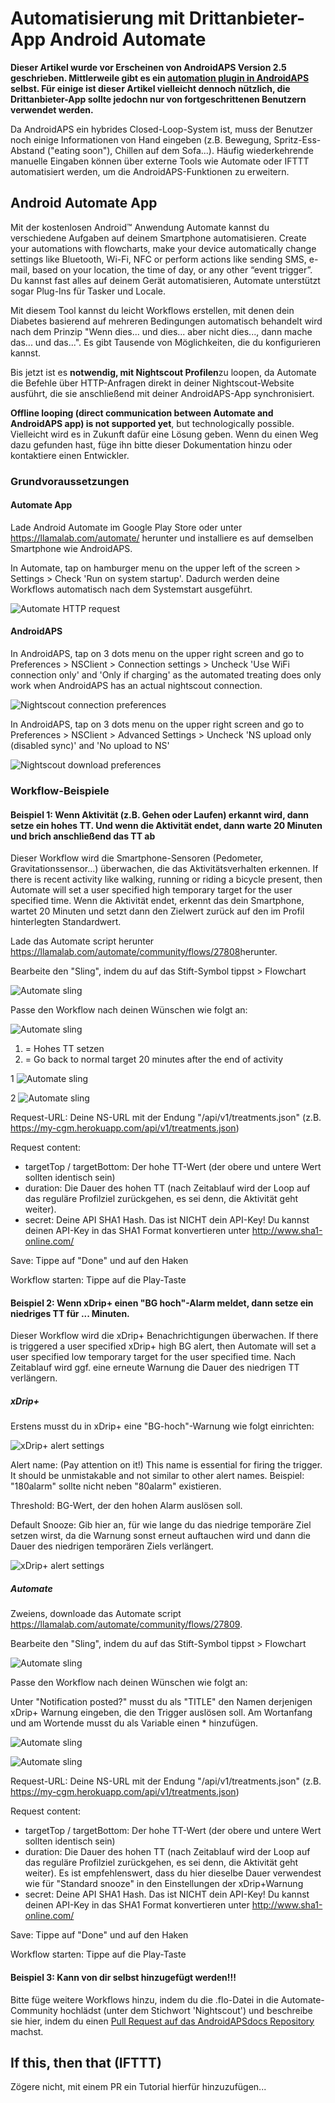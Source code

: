 # Automatisierung mit Drittanbieter-App Android Automate

**Dieser Artikel wurde vor Erscheinen von AndroidAPS Version 2.5 geschrieben. Mittlerweile gibt es ein [automation plugin in AndroidAPS](./Automation.rst) selbst. Für einige ist dieser Artikel vielleicht dennoch nützlich, die Drittanbieter-App sollte jedochn nur von fortgeschrittenen Benutzern verwendet werden.**

Da AndroidAPS ein hybrides Closed-Loop-System ist, muss der Benutzer noch einige Informationen von Hand eingeben (z.B. Bewegung, Spritz-Ess-Abstand ("eating soon"), Chillen auf dem Sofa...). Häufig wiederkehrende manuelle Eingaben können über externe Tools wie Automate oder IFTTT automatisiert werden, um die AndroidAPS-Funktionen zu erweitern.

## Android Automate App

Mit der kostenlosen Android™ Anwendung Automate kannst du verschiedene Aufgaben auf deinem Smartphone automatisieren. Create your automations with flowcharts, make your device automatically change settings like Bluetooth, Wi-Fi, NFC or perform actions like sending SMS, e-mail, based on your location, the time of day, or any other “event trigger”. Du kannst fast alles auf deinem Gerät automatisieren, Automate unterstützt sogar Plug-Ins für Tasker und Locale.

Mit diesem Tool kannst du leicht Workflows erstellen, mit denen dein Diabetes basierend auf mehreren Bedingungen automatisch behandelt wird nach dem Prinzip "Wenn dies... und dies... aber nicht dies..., dann mache das... und das...". Es gibt Tausende von Möglichkeiten, die du konfigurieren kannst.

Bis jetzt ist es **notwendig, mit Nightscout Profilen**zu loopen, da Automate die Befehle über HTTP-Anfragen direkt in deiner Nightscout-Website ausführt, die sie anschließend mit deiner AndroidAPS-App synchronisiert.

**Offline looping (direct communication between Automate and AndroidAPS app) is not supported yet**, but technologically possible. Vielleicht wird es in Zukunft dafür eine Lösung geben. Wenn du einen Weg dazu gefunden hast, füge ihn bitte dieser Dokumentation hinzu oder kontaktiere einen Entwickler.

### Grundvoraussetzungen

#### Automate App

Lade Android Automate im Google Play Store oder unter <https://llamalab.com/automate/> herunter und installiere es auf demselben Smartphone wie AndroidAPS.

In Automate, tap on hamburger menu on the upper left of the screen > Settings > Check 'Run on system startup'. Dadurch werden deine Workflows automatisch nach dem Systemstart ausgeführt.

![Automate HTTP request](../images/automate-app2.png)

#### AndroidAPS

In AndroidAPS, tap on 3 dots menu on the upper right screen and go to Preferences > NSClient > Connection settings > Uncheck 'Use WiFi connection only' and 'Only if charging' as the automated treating does only work when AndroidAPS has an actual nightscout connection.

![Nightscout connection preferences](../images/automate-aaps1.jpg)

In AndroidAPS, tap on 3 dots menu on the upper right screen and go to Preferences > NSClient > Advanced Settings > Uncheck 'NS upload only (disabled sync)' and 'No upload to NS'

![Nightscout download preferences](../images/automate-aaps2.jpg)

### Workflow-Beispiele

#### Beispiel 1: Wenn Aktivität (z.B. Gehen oder Laufen) erkannt wird, dann setze ein hohes TT. Und wenn die Aktivität endet, dann warte 20 Minuten und brich anschließend das TT ab

Dieser Workflow wird die Smartphone-Sensoren (Pedometer, Gravitationssensor...) überwachen, die das Aktivitätsverhalten erkennen. If there is recent activity like walking, running or riding a bicycle present, then Automate will set a user specified high temporary target for the user specified time. Wenn die Aktivität endet, erkennt das dein Smartphone, wartet 20 Minuten und setzt dann den Zielwert zurück auf den im Profil hinterlegten Standardwert.

Lade das Automate script herunter <https://llamalab.com/automate/community/flows/27808>herunter.

Bearbeite den "Sling", indem du auf das Stift-Symbol tippst > Flowchart

![Automate sling](../images/automate-app3.png)

Passe den Workflow nach deinen Wünschen wie folgt an:

![Automate sling](../images/automate-app6.png)

1. = Hohes TT setzen
2. = Go back to normal target 20 minutes after the end of activity

1 ![Automate sling](../images/automate-app1.png)

2 ![Automate sling](../images/automate-app5.png)

Request-URL: Deine NS-URL mit der Endung "/api/v1/treatments.json" (z.B. https://my-cgm.herokuapp.com/api/v1/treatments.json)

Request content:

* targetTop / targetBottom: Der hohe TT-Wert (der obere und untere Wert sollten identisch sein)
* duration: Die Dauer des hohen TT (nach Zeitablauf wird der Loop auf das reguläre Profilziel zurückgehen, es sei denn, die Aktivität geht weiter). 
* secret: Deine API SHA1 Hash. Das ist NICHT dein API-Key! Du kannst deinen API-Key in das SHA1 Format konvertieren unter <http://www.sha1-online.com/>

Save: Tippe auf "Done" und auf den Haken

Workflow starten: Tippe auf die Play-Taste

#### Beispiel 2: Wenn xDrip+ einen "BG hoch"-Alarm meldet, dann setze ein niedriges TT für ... Minuten.

Dieser Workflow wird die xDrip+ Benachrichtigungen überwachen. If there is triggered a user specified xDrip+ high BG alert, then Automate will set a user specified low temporary target for the user specified time. Nach Zeitablauf wird ggf. eine erneute Warnung die Dauer des niedrigen TT verlängern.

##### xDrip+

Erstens musst du in xDrip+ eine "BG-hoch"-Warnung wie folgt einrichten:

![xDrip+ alert settings](../images/automate-xdrip1.png)

Alert name: (Pay attention on it!) This name is essential for firing the trigger. It should be unmistakable and not similar to other alert names. Beispiel: "180alarm" sollte nicht neben "80alarm" existieren.

Threshold: BG-Wert, der den hohen Alarm auslösen soll.

Default Snooze: Gib hier an, für wie lange du das niedrige temporäre Ziel setzen wirst, da die Warnung sonst erneut auftauchen wird und dann die Dauer des niedrigen temporären Ziels verlängert.

![xDrip+ alert settings](../images/automate-xdrip2.png)

##### Automate

Zweiens, downloade das Automate script <https://llamalab.com/automate/community/flows/27809>.

Bearbeite den "Sling", indem du auf das Stift-Symbol tippst > Flowchart

![Automate sling](../images/automate-app3.png)

Passe den Workflow nach deinen Wünschen wie folgt an:

Unter "Notification posted?" musst du als "TITLE" den Namen derjenigen xDrip+ Warnung eingeben, die den Trigger auslösen soll. Am Wortanfang und am Wortende musst du als Variable einen * hinzufügen.

![Automate sling](../images/automate-app7.png)

![Automate sling](../images/automate-app4.png)

Request-URL: Deine NS-URL mit der Endung "/api/v1/treatments.json" (z.B. https://my-cgm.herokuapp.com/api/v1/treatments.json)

Request content:

* targetTop / targetBottom: Der hohe TT-Wert (der obere und untere Wert sollten identisch sein)
* duration: Die Dauer des hohen TT (nach Zeitablauf wird der Loop auf das reguläre Profilziel zurückgehen, es sei denn, die Aktivität geht weiter). Es ist empfehlenswert, dass du hier dieselbe Dauer verwendest wie für "Standard snooze" in den Einstellungen der xDrip+Warnung
* secret: Deine API SHA1 Hash. Das ist NICHT dein API-Key! Du kannst deinen API-Key in das SHA1 Format konvertieren unter <http://www.sha1-online.com/>

Save: Tippe auf "Done" und auf den Haken

Workflow starten: Tippe auf die Play-Taste

#### Beispiel 3: Kann von dir selbst hinzugefügt werden!!!

Bitte füge weitere Workflows hinzu, indem du die .flo-Datei in die Automate-Community hochlädst (unter dem Stichwort 'Nightscout') und beschreibe sie hier, indem du einen [Pull Request auf das AndroidAPSdocs Repository](../make-a-PR.md) machst.

## If this, then that (IFTTT)

Zögere nicht, mit einem PR ein Tutorial hierfür hinzuzufügen...